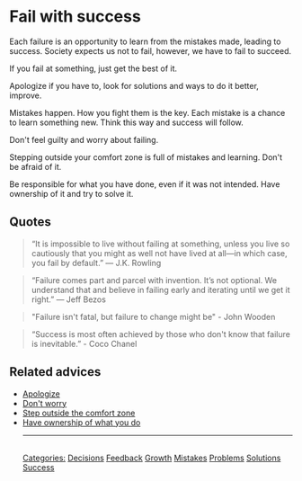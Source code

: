 # Fail with success

Each failure is an opportunity to learn from the mistakes made, leading to success. Society expects us not to fail, however, we have to fail to succeed.
 
If you fail at something, just get the best of it.
 
Apologize if you have to, look for solutions and ways to do it better, improve.
 
Mistakes happen. How you fight them is the key. Each mistake is a chance to learn something new. Think this way and success will follow.
 
Don't feel guilty and worry about failing.

Stepping outside your comfort zone is full of mistakes and learning. Don't be afraid of it.
 
Be responsible for what you have done, even if it was not intended. Have ownership of it and try to solve it.

## Quotes

> “It is impossible to live without failing at something, unless you live so cautiously that you might as well not have lived at all—in which case, you fail by default.” ― J.K. Rowling

> “Failure comes part and parcel with invention. It’s not optional. We understand that and believe in failing early and iterating until we get it right.” ― Jeff Bezos

> "Failure isn't fatal, but failure to change might be" - John Wooden

> “Success is most often achieved by those who don't know that failure is inevitable.” - Coco Chanel

## Related advices

- [Apologize](Apologize/index.md)
- [Don't worry](Don't%20worry/index.md)
- [Step outside the comfort zone](Step%20outside%20the%20comfort%20zone/index.md)
- [Have ownership of what you do](Have%20ownership%20of%20what%20you%20do/index.md)<hr/><br/>[Categories:](Categories/index.md) [Decisions](Categories/Decisions.md) [Feedback](Categories/Feedback.md) [Growth](Categories/Growth.md) [Mistakes](Categories/Mistakes.md) [Problems](Categories/Problems.md) [Solutions](Categories/Solutions.md) [Success](Categories/Success.md)